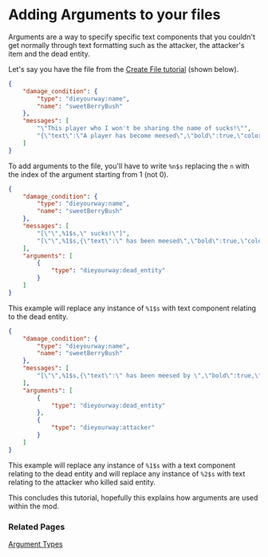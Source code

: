 # Adding Arguments to your files

Arguments are a way to specify specific text components that you couldn't get normally through text formatting such as the attacker, the attacker's item and the dead entity.

Let's say you have the file from the [Create File tutorial](create_file.md) (shown below).
```json
{
    "damage_condition": {
        "type": "dieyourway:name",
        "name": "sweetBerryBush"
    },
    "messages": [
        "\"This player who I won't be sharing the name of sucks!\"",
        "{\"text\":\"A player has become meesed\",\"bold\":true,\"color\":\"dark_red\"}"
    ]
}
```

To add arguments to the file, you'll have to write `%n$s` replacing the `n` with the index of the argument starting from 1 (not 0).

```json
{
    "damage_condition": {
        "type": "dieyourway:name",
        "name": "sweetBerryBush"
    },
    "messages": [
        "[\"\",%1$s,\" sucks!\"]",
        "[\"\",%1$s,{\"text\":\" has been meesed\",\"bold\":true,\"color\":\"dark_red\"}]"
    ],
    "arguments": [
        {
            "type": "dieyourway:dead_entity"
        }
    ]
}
```
This example will replace any instance of `%1$s` with text component relating to the dead entity.

```json
{
    "damage_condition": {
        "type": "dieyourway:name",
        "name": "sweetBerryBush"
    },
    "messages": [
        "[\"\",%1$s,{\"text\":\" has been meesed by \",\"bold\":true,\"color\":\"dark_red\"},%2$s]"
    ],
    "arguments": [
        {
            "type": "dieyourway:dead_entity"
        },
        {
            "type": "dieyourway:attacker"
        }
    ]
}
```
This example will replace any instance of `%1$s` with a text component relating to the dead entity and will replace any instance of `%2$s` with text relating to the attacker who killed said entity.

This concludes this tutorial, hopefully this explains how arguments are used within the mod.

### Related Pages
[Argument Types](../argument_types.md)